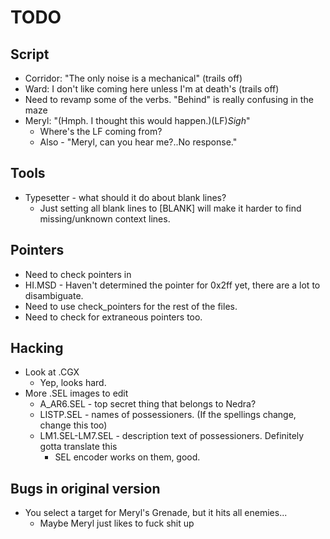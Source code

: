 # TODO
## Script
* Corridor: "The only noise is a mechanical" (trails off)
* Ward: I don't like coming here unless I'm at death's (trails off)
* Need to revamp some of the verbs. "Behind" is really confusing in the maze
* Meryl: "(Hmph. I thought this would happen.)(LF)*Sigh*"
	* Where's the LF coming from?
	* Also - "Meryl, can you hear me?<LF>..No response."

## Tools
* Typesetter - what should it do about blank lines?
	* Just setting all blank lines to [BLANK] will make it harder to find missing/unknown context lines.

## Pointers
* Need to check pointers in 
* HI.MSD - Haven't determined the pointer for 0x2ff yet, there are a lot to disambiguate.
* Need to use check_pointers for the rest of the files.
* Need to check for extraneous pointers too.

## Hacking
* Look at .CGX
	* Yep, looks hard.
* More .SEL images to edit
	* A_AR6.SEL - top secret thing that belongs to Nedra?
	* LISTP.SEL - names of possessioners. (If the spellings change, change this too)
	* LM1.SEL-LM7.SEL - description text of possessioners. Definitely gotta translate this
		* SEL encoder works on them, good.

## Bugs in original version
* You select a target for Meryl's Grenade, but it hits all enemies...
	* Maybe Meryl just likes to fuck shit up